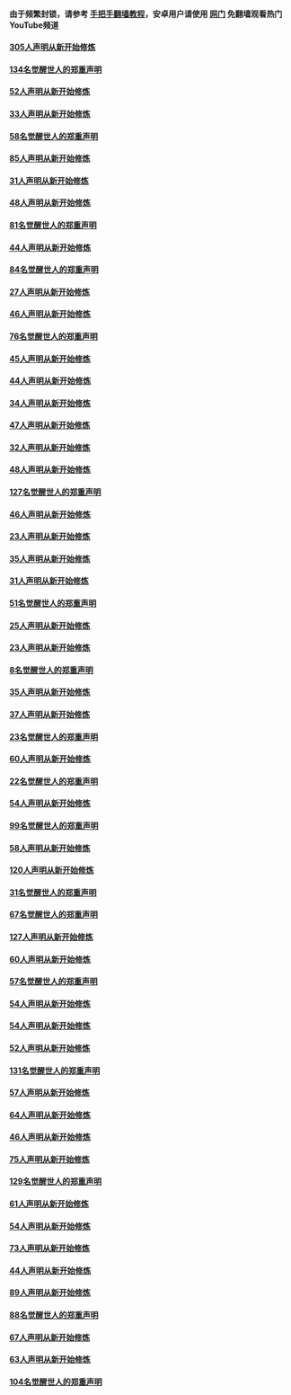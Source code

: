 #### 由于频繁封锁，请参考 [手把手翻墙教程](https://github.com/gfw-breaker/guides/wiki/)，安卓用户请使用 [网门](https://github.com/gfw-breaker/nogfw/blob/master/dl.md?t=03240800) 免翻墙观看热门YouTube频道 

#### [305人声明从新开始修炼](../pages/91/422153.md?t=03240800) 

#### [134名觉醒世人的郑重声明](../pages/91/422152.md?t=03240800) 

#### [52人声明从新开始修炼](../pages/91/421846.md?t=03240800) 

#### [33人声明从新开始修炼](../pages/91/421804.md?t=03240800) 

#### [58名觉醒世人的郑重声明](../pages/91/421845.md?t=03240800) 

#### [85人声明从新开始修炼](../pages/91/421769.md?t=03240800) 

#### [31人声明从新开始修炼](../pages/91/421763.md?t=03240800) 

#### [48人声明从新开始修炼](../pages/91/421605.md?t=03240800) 

#### [81名觉醒世人的郑重声明](../pages/91/421656.md?t=03240800) 

#### [44人声明从新开始修炼](../pages/91/421544.md?t=03240800) 

#### [84名觉醒世人的郑重声明](../pages/91/421543.md?t=03240800) 

#### [27人声明从新开始修炼](../pages/91/421465.md?t=03240800) 

#### [46人声明从新开始修炼](../pages/91/421454.md?t=03240800) 

#### [76名觉醒世人的郑重声明](../pages/91/421453.md?t=03240800) 

#### [45人声明从新开始修炼](../pages/91/421452.md?t=03240800) 

#### [44人声明从新开始修炼](../pages/91/421422.md?t=03240800) 

#### [34人声明从新开始修炼](../pages/91/421322.md?t=03240800) 

#### [47人声明从新开始修炼](../pages/91/421264.md?t=03240800) 

#### [32人声明从新开始修炼](../pages/91/421225.md?t=03240800) 

#### [48人声明从新开始修炼](../pages/91/421202.md?t=03240800) 

#### [127名觉醒世人的郑重声明](../pages/91/421224.md?t=03240800) 

#### [46人声明从新开始修炼](../pages/91/421203.md?t=03240800) 

#### [23人声明从新开始修炼](../pages/91/421138.md?t=03240800) 

#### [35人声明从新开始修炼](../pages/91/421122.md?t=03240800) 

#### [31人声明从新开始修炼](../pages/91/421081.md?t=03240800) 

#### [51名觉醒世人的郑重声明](../pages/91/421080.md?t=03240800) 

#### [25人声明从新开始修炼](../pages/91/421020.md?t=03240800) 

#### [23人声明从新开始修炼](../pages/91/420884.md?t=03240800) 

#### [8名觉醒世人的郑重声明](../pages/91/420883.md?t=03240800) 

#### [35人声明从新开始修炼](../pages/91/420809.md?t=03240800) 

#### [37人声明从新开始修炼](../pages/91/420766.md?t=03240800) 

#### [23名觉醒世人的郑重声明](../pages/91/420765.md?t=03240800) 

#### [60人声明从新开始修炼](../pages/91/420727.md?t=03240800) 

#### [22名觉醒世人的郑重声明](../pages/91/420726.md?t=03240800) 

#### [54人声明从新开始修炼](../pages/91/420529.md?t=03240800) 

#### [99名觉醒世人的郑重声明](../pages/91/420528.md?t=03240800) 

#### [58人声明从新开始修炼](../pages/91/420198.md?t=03240800) 

#### [120人声明从新开始修炼](../pages/91/420141.md?t=03240800) 

#### [31名觉醒世人的郑重声明](../pages/91/420197.md?t=03240800) 

#### [67名觉醒世人的郑重声明](../pages/91/420140.md?t=03240800) 

#### [127人声明从新开始修炼](../pages/91/420082.md?t=03240800) 

#### [60人声明从新开始修炼](../pages/91/420081.md?t=03240800) 

#### [57名觉醒世人的郑重声明](../pages/91/420080.md?t=03240800) 

#### [54人声明从新开始修炼](../pages/91/419533.md?t=03240800) 

#### [54人声明从新开始修炼](../pages/91/419532.md?t=03240800) 

#### [52人声明从新开始修炼](../pages/91/419531.md?t=03240800) 

#### [131名觉醒世人的郑重声明](../pages/91/419530.md?t=03240800) 

#### [57人声明从新开始修炼](../pages/91/419430.md?t=03240800) 

#### [64人声明从新开始修炼](../pages/91/419429.md?t=03240800) 

#### [46人声明从新开始修炼](../pages/91/419428.md?t=03240800) 

#### [75人声明从新开始修炼](../pages/91/419427.md?t=03240800) 

#### [129名觉醒世人的郑重声明](../pages/91/419426.md?t=03240800) 

#### [61人声明从新开始修炼](../pages/91/419198.md?t=03240800) 

#### [54人声明从新开始修炼](../pages/91/419197.md?t=03240800) 

#### [73人声明从新开始修炼](../pages/91/419196.md?t=03240800) 

#### [44人声明从新开始修炼](../pages/91/419075.md?t=03240800) 

#### [89人声明从新开始修炼](../pages/91/419074.md?t=03240800) 

#### [88名觉醒世人的郑重声明](../pages/91/419195.md?t=03240800) 

#### [67人声明从新开始修炼](../pages/91/419073.md?t=03240800) 

#### [63人声明从新开始修炼](../pages/91/419072.md?t=03240800) 

#### [104名觉醒世人的郑重声明](../pages/91/419071.md?t=03240800) 

